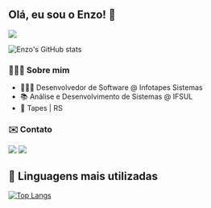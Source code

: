 ## Olá, eu sou o Enzo! 👋
![](https://komarev.com/ghpvc/?username=enzo-cezarg&style=for-the-badge&color=9b70f0)

![Enzo's GitHub stats](https://github-readme-stats.vercel.app/api?username=enzo-cezarg&show_icons=true&theme=aura)

### 🙋🏻‍♂️ Sobre mim
- 👨🏻‍💻 Desenvolvedor de Software @ Infotapes Sistemas
- 📚 Análise e Desenvolvimento de Sistemas @ IFSUL
- 📍 Tapes | RS

### ✉️ Contato

<a href="https://www.linkedin.com/in/enzo-cezarg/" target="_blank"><img src="https://img.shields.io/badge/LinkedIn-0077B5?style=for-the-badge&logo=linkedin&logoColor=white"></a>
<a href = "mailto:enzoocezargarcia@gmail.com" target="_blank"><img src="https://img.shields.io/badge/Gmail-D14836?style=for-the-badge&logo=gmail&logoColor=white" target="_blank"></a>

## 🧬 Linguagens mais utilizadas
[![Top Langs](https://github-readme-stats.vercel.app/api/top-langs/?username=enzo-cezarg&theme=aura)](https://github.com/anuraghazra/github-readme-stats)
